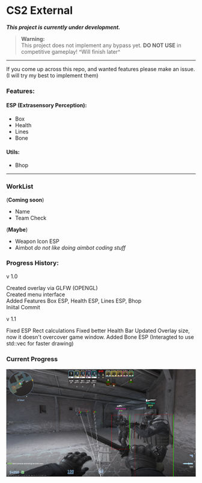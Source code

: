 # CS2 External

**_This project is currently under development._**

> **Warning:**  
This project does not implement any bypass yet. **DO NOT USE** in competitive gameplay!
^Will finish later^
---

If you come up across this repo, and wanted features please make an issue. (I will try my best to implement them)

### Features:

#### ESP (Extrasensory Perception):
- Box
- Health
- Lines
- Bone

#### Utils:
- Bhop

---
### WorkList
 (**Coming soon**)
- Name
- Team Check

(**Maybe**)
- Weapon Icon ESP
- Aimbot *do not like doing aimbot coding stuff*

### Progress History:
v 1.0 </br>

Created overlay via GLFW (OPENGL) </br>
Created menu interface </br>
Added Features Box ESP, Health ESP, Lines ESP, Bhop </br>
Iniital Commit </br>

v 1.1 </br>

Fixed ESP Rect calculations
Fixed better Health Bar
Updated Overlay size, now it doesn't overcover game window.
Added Bone ESP (Interagted to use std::vec for faster drawing)

### Current Progress
![Current Progress](./imgs/image.png)
